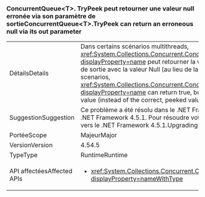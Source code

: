 ### <a name="concurrentqueuelttgttrypeek-can-return-an-erroneous-null-via-its-out-parameter"></a><span data-ttu-id="50552-101">ConcurrentQueue&lt;T&gt;. TryPeek peut retourner une valeur null erronée via son paramètre de sortie</span><span class="sxs-lookup"><span data-stu-id="50552-101">ConcurrentQueue&lt;T&gt;.TryPeek can return an erroneous null via its out parameter</span></span>

|   |   |
|---|---|
|<span data-ttu-id="50552-102">Détails</span><span class="sxs-lookup"><span data-stu-id="50552-102">Details</span></span>|<span data-ttu-id="50552-103">Dans certains scénarios multithreads, <xref:System.Collections.Concurrent.ConcurrentQueue%601.TryPeek(%600@)?displayProperty=name> peut retourner la valeur true, mais renseigner le paramètre de sortie avec la valeur Null (au lieu de la valeur correcte).</span><span class="sxs-lookup"><span data-stu-id="50552-103">In some multi-threaded scenarios, <xref:System.Collections.Concurrent.ConcurrentQueue%601.TryPeek(%600@)?displayProperty=name> can return true, but populate the out parameter with a null value (instead of the correct, peeked value).</span></span>|
|<span data-ttu-id="50552-104">Suggestion</span><span class="sxs-lookup"><span data-stu-id="50552-104">Suggestion</span></span>|<span data-ttu-id="50552-105">Ce problème a été résolu dans le .NET Framework 4.5.1.</span><span class="sxs-lookup"><span data-stu-id="50552-105">This issue is fixed in the .NET Framework 4.5.1.</span></span> <span data-ttu-id="50552-106">Pour résoudre votre problème, effectuez une mise niveau vers le .NET Framework 4.5.1.</span><span class="sxs-lookup"><span data-stu-id="50552-106">Upgrading to that Framework will solve the issue.</span></span>|
|<span data-ttu-id="50552-107">Portée</span><span class="sxs-lookup"><span data-stu-id="50552-107">Scope</span></span>|<span data-ttu-id="50552-108">Majeur</span><span class="sxs-lookup"><span data-stu-id="50552-108">Major</span></span>|
|<span data-ttu-id="50552-109">Version</span><span class="sxs-lookup"><span data-stu-id="50552-109">Version</span></span>|<span data-ttu-id="50552-110">4.5</span><span class="sxs-lookup"><span data-stu-id="50552-110">4.5</span></span>|
|<span data-ttu-id="50552-111">Type</span><span class="sxs-lookup"><span data-stu-id="50552-111">Type</span></span>|<span data-ttu-id="50552-112">Runtime</span><span class="sxs-lookup"><span data-stu-id="50552-112">Runtime</span></span>|
|<span data-ttu-id="50552-113">API affectées</span><span class="sxs-lookup"><span data-stu-id="50552-113">Affected APIs</span></span>|<ul><li><xref:System.Collections.Concurrent.ConcurrentQueue%601.TryPeek(%600@)?displayProperty=nameWithType></li></ul>|

